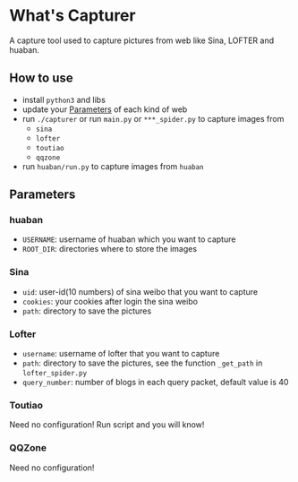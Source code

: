 # What's Capturer

A capture tool used to capture pictures from web like Sina, LOFTER and huaban.

## How to use

- install `python3` and libs
- update your [Parameters](#parameters) of each kind of web
- run `./capturer` or run `main.py` or `***_spider.py` to capture images from 
  - `sina`
  - `lofter`
  - `toutiao`
  - `qqzone`
- run `huaban/run.py` to capture images from `huaban`

## Parameters

### huaban

- `USERNAME`: username of huaban which you want to capture
- `ROOT_DIR`: directories where to store the images

### Sina

- `uid`: user-id(10 numbers) of sina weibo that you want to capture
- `cookies`: your cookies after login the sina weibo
- `path`: directory to save the pictures

### Lofter

- `username`: username of lofter that you want to capture
- `path`: directory to save the pictures, see the function `_get_path` in `lofter_spider.py`
- `query_number`: number of blogs in each query packet, default value is 40

### Toutiao

Need no configuration! Run script and you will know!

### QQZone

Need no configuration!
